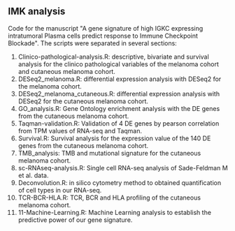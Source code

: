 ## IMK analysis

Code for the manuscript "A gene signature of high IGKC expressing intratumoral Plasma cells predict response to Immune Checkpoint Blockade". The scripts were separated in several sections:

  1. Clinico-pathological-analysis.R: descriptive, bivariate and survival analysis for the clinico pathological variables of the melanoma cohort and cutaneous melanoma cohort. 
  2. DESeq2_melanoma.R: differential expression analysis with DESeq2 for the melanoma cohort. 
  3. DESeq2_melanoma_cutaneous.R: differential expression analysis with DESeq2 for the cutaneous melanoma cohort. 
  4. GO_analysis.R: Gene Ontology enrichment analysis with the DE genes from the cutaneous melanoma cohort. 
  5. Taqman-validation.R: Validation of 4 DE genes by pearson correlation from TPM values of RNA-seq and Taqman.
  6. Survival.R: Survival analysis for the expression value of the 140 DE genes from the cutaneous melanoma cohort. 
  7. TMB_analysis: TMB and mutational signature for the cutaneous melanoma cohort. 
  8. sc-RNAseq-analysis.R: Single cell RNA-seq analysis of Sade-Feldman M et al. data. 
  9. Deconvolution.R: in silico cytometry method to obtained quantification of cell types in our RNA-seq.
  10. TCR-BCR-HLA.R: TCR, BCR and HLA profiling of the cutaneous melanoma cohort. 
  11. 11-Machine-Learning.R: Machine Learning analysis to establish the predictive power of our gene signature.


